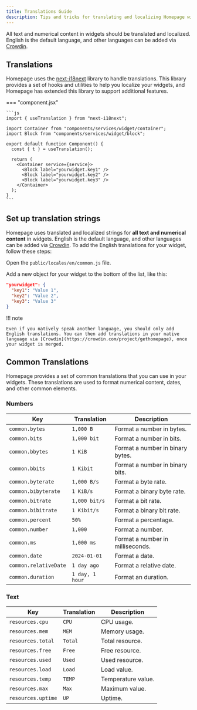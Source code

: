 ```yaml
---
title: Translations Guide
description: Tips and tricks for translating and localizing Homepage widgets.
---
```


All text and numerical content in widgets should be translated and localized. English is the default language, and other languages can be added via [Crowdin](https://crowdin.com/project/gethomepage).

## Translations

Homepage uses the [next-i18next](https://github.com/i18next/next-i18next) library to handle translations. This library provides a set of hooks and utilities to help you localize your widgets, and Homepage has extended this library to support additional features.

=== "component.jsx"

    ```js
    import { useTranslation } from "next-i18next";

    import Container from "components/services/widget/container";
    import Block from "components/services/widget/block";

    export default function Component() {
      const { t } = useTranslation();

      return (
        <Container service={service}>
          <Block label="yourwidget.key1" />
          <Block label="yourwidget.key2" />
          <Block label="yourwidget.key3" />
        </Container>
      );
    }
    ```

## Set up translation strings

Homepage uses translated and localized strings for **all text and numerical content** in widgets. English is the default language, and other languages can be added via [Crowdin](https://crowdin.com/project/gethomepage). To add the English translations for your widget, follow these steps:

Open the `public/locales/en/common.js` file.

Add a new object for your widget to the bottom of the list, like this:

```json
"yourwidget": {
  "key1": "Value 1",
  "key2": "Value 2",
  "key3": "Value 3"
}
```

!!! note

    Even if you natively speak another language, you should only add English translations. You can then add translations in your native language via [Crowdin](https://crowdin.com/project/gethomepage), once your widget is merged.

## Common Translations

Homepage provides a set of common translations that you can use in your widgets. These translations are used to format numerical content, dates, and other common elements.

### Numbers

| Key                   | Translation     | Description                      |
| --------------------- | --------------- | -------------------------------- |
| `common.bytes`        | `1,000 B`       | Format a number in bytes.        |
| `common.bits`         | `1,000 bit`     | Format a number in bits.         |
| `common.bbytes`       | `1 KiB`         | Format a number in binary bytes. |
| `common.bbits`        | `1 Kibit`       | Format a number in binary bits.  |
| `common.byterate`     | `1,000 B/s`     | Format a byte rate.              |
| `common.bibyterate`   | `1 KiB/s`       | Format a binary byte rate.       |
| `common.bitrate`      | `1,000 bit/s`   | Format a bit rate.               |
| `common.bibitrate`    | `1 Kibit/s`     | Format a binary bit rate.        |
| `common.percent`      | `50%`           | Format a percentage.             |
| `common.number`       | `1,000`         | Format a number.                 |
| `common.ms`           | `1,000 ms`      | Format a number in milliseconds. |
| `common.date`         | `2024-01-01`    | Format a date.                   |
| `common.relativeDate` | `1 day ago`     | Format a relative date.          |
| `common.duration`     | `1 day, 1 hour` | Format an duration.              |

### Text

| Key                | Translation | Description        |
| ------------------ | ----------- | ------------------ |
| `resources.cpu`    | `CPU`       | CPU usage.         |
| `resources.mem`    | `MEM`       | Memory usage.      |
| `resources.total`  | `Total`     | Total resource.    |
| `resources.free`   | `Free`      | Free resource.     |
| `resources.used`   | `Used`      | Used resource.     |
| `resources.load`   | `Load`      | Load value.        |
| `resources.temp`   | `TEMP`      | Temperature value. |
| `resources.max`    | `Max`       | Maximum value.     |
| `resources.uptime` | `UP`        | Uptime.            |
